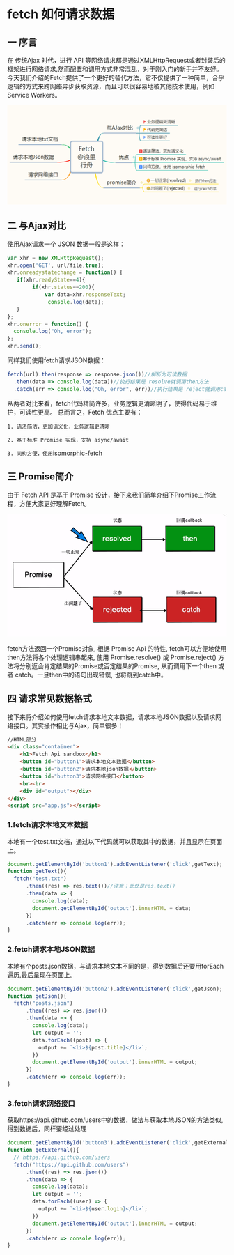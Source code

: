 # fetch 如何请求数据

## 一 序言

在 传统Ajax 时代，进行 API 等网络请求都是通过XMLHttpRequest或者封装后的框架进行网络请求,然而配置和调用方式非常混乱，对于刚入门的新手并不友好。今天我们介绍的Fetch提供了一个更好的替代方法，它不仅提供了一种简单，合乎逻辑的方式来跨网络异步获取资源，而且可以很容易地被其他技术使用，例如 Service Workers。

![思维导图](./images/思维导图.png)

## 二 与Ajax对比

使用Ajax请求一个 JSON 数据一般是这样：

```javascript
var xhr = new XMLHttpRequest();
xhr.open('GET', url/file,true);
xhr.onreadystatechange = function() {
   if(xhr.readyState==4){
        if(xhr.status==200){
            var data=xhr.responseText;
             console.log(data);
   }
};
xhr.onerror = function() {
  console.log("Oh, error");
};
xhr.send();
```

同样我们使用fetch请求JSON数据：

```javascript
fetch(url).then(response => response.json())//解析为可读数据
  .then(data => console.log(data))//执行结果是 resolve就调用then方法
  .catch(err => console.log("Oh, error", err))//执行结果是 reject就调用catch方法
```

从两者对比来看，fetch代码精简许多，业务逻辑更清晰明了，使得代码易于维护，可读性更高。
总而言之，Fetch 优点主要有：

`1. 语法简洁，更加语义化，业务逻辑更清晰`

`2. 基于标准 Promise 实现，支持 async/await`

`3. 同构方便，使用`[isomorphic-fetch](https://github.com/matthew-andrews/isomorphic-fetch)

## 三 Promise简介

由于 Fetch API 是基于 Promise 设计，接下来我们简单介绍下Promise工作流程，方便大家更好理解Fetch。

![Promise](./images/Promise.png)

fetch方法返回一个Promise对象, 根据 Promise Api 的特性, fetch可以方便地使用then方法将各个处理逻辑串起来, 使用 Promise.resolve() 或 Promise.reject() 方法将分别返会肯定结果的Promise或否定结果的Promise, 从而调用下一个then 或者 catch。一旦then中的语句出现错误, 也将跳到catch中。

## 四 请求常见数据格式

接下来将介绍如何使用fetch请求本地文本数据，请求本地JSON数据以及请求网络接口。其实操作相比与Ajax，简单很多！

```html
//HTML部分
<div class="container">
    <h1>Fetch Api sandbox</h1>
    <button id="button1">请求本地文本数据</button>
    <button id="button2">请求本地json数据</button>
    <button id="button3">请求网络接口</button>
    <br><br>
    <div id="output"></div>
</div>
<script src="app.js"></script>
```

### 1.fetch请求本地文本数据

本地有一个test.txt文档，通过以下代码就可以获取其中的数据，并且显示在页面上。

```javascript
document.getElementById('button1').addEventListener('click',getText);
function getText(){
  fetch("test.txt")
      .then((res) => res.text())//注意：此处是res.text()
      .then(data => {
        console.log(data);
        document.getElementById('output').innerHTML = data;
      })
      .catch(err => console.log(err));
}
```

### 2.fetch请求本地JSON数据

本地有个posts.json数据，与请求本地文本不同的是，得到数据后还要用forEach遍历,最后呈现在页面上。

```javascript
document.getElementById('button2').addEventListener('click',getJson);
function getJson(){
  fetch("posts.json")
      .then((res) => res.json())
      .then(data => {
        console.log(data);
        let output = '';
        data.forEach((post) => {
          output += `<li>${post.title}</li>`;
        })
        document.getElementById('output').innerHTML = output;
      })
      .catch(err => console.log(err));
}
```

### 3.fetch请求网络接口

获取https://api.github.com/users中的数据，做法与获取本地JSON的方法类似,得到数据后，同样要经过处理

```javascript
document.getElementById('button3').addEventListener('click',getExternal);
function getExternal(){
  // https://api.github.com/users
  fetch("https://api.github.com/users")
      .then((res) => res.json())
      .then(data => {
        console.log(data);
        let output = '';
        data.forEach((user) => {
          output += `<li>${user.login}</li>`;
        })
        document.getElementById('output').innerHTML = output;
      })
      .catch(err => console.log(err));
}
```
